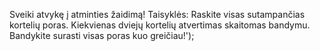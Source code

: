 Sveiki atvykę į atminties žaidimą!
Taisyklės: Raskite visas sutampančias kortelių poras.
Kiekvienas dviejų kortelių atvertimas skaitomas bandymu. 
Bandykite surasti visas poras kuo greičiau!');
